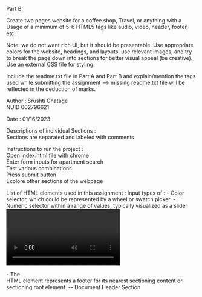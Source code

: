 Part B:

Create two pages website for a coffee shop, Travel, or anything with a Usage of a minimum of 5-6 HTML5 tags like audio, video, header, footer, etc.

Note: we do not want rich UI, but it should be presentable. Use appropriate colors for the website, headings, and layouts, use relevant images, and try to break the page down into sections for better visual appeal (be creative). Use an external CSS file for styling.

Include the readme.txt file in Part A and Part B and explain/mention the tags used while submitting the assignment --> missing readme.txt file will be reflected in the deduction of marks.



Author : Srushti Ghatage   
         NUID 002796621   

Date : 01/16/2023   

Descriptions of individual Sections :   
Sections are separated and labeled with comments    

Instructions to run the project :  
Open Index.html file with chrome   
Enter form inputs for apartment search      
Test various combinations   
Press submit button  
Explore other sections of the webpage  
  

List of HTML elements used in this assignment : 
Input types of : 
<color> - Color selector, which could be represented by a wheel or swatch picker. 
<range> - Numeric selector within a range of values, typically visualized as a slider
<video> - Defines a video
<footer> - The <footer> HTML element represents a footer for its nearest sectioning content or sectioning root element.  
  <head> --  Document Header Section    
 <title> -- Page title, shown in tabs, Must be precise and meaningful   
 <body> -- Document Body Section--contains all the contents of an HTML document,there can be only one body tag in a document.     
 <div> -- Element is the generic container for flow content.   
 <section> -- Element represents a generic standalone section of a document.    
 <picture> -- The <picture> HTML element contains zero or more <source> elements and one <img> element to offer alternative versions of an image for different display/device scenarios.  
 <article> -- The <article> HTML element represents a self-contained composition in a document. 
 <a> -- The <a> HTML element (or anchor element), with its href attribute, creates a hyperlink to web pages, files, email addresses, locations in the same page, or anything else a URL can address.  
 <img> -- The <img> HTML element embeds an image into the document.   
 <source> -- The <source> HTML element specifies multiple media resources for the <picture>, the <audio> element, or the <video> element.    
 <p> -- The <p> HTML element represents a paragraph. Paragraphs are usually represented in visual media as blocks of text separated from adjacent blocks by blank lines.    
 <label> -- The <label> HTML element represents a caption for an item in a user interface.   
 <input> -- The <input> HTML element is used to create interactive controls for web-based forms in order to accept data from the user; a wide variety of types of input data.      
 <button> -- The <button> HTML element represents a clickable button, used to submit forms or anywhere in a document for accessible, standard button functionality.   
 <form> -- The <form> HTML element represents a document section containing interactive controls for submitting information.    
